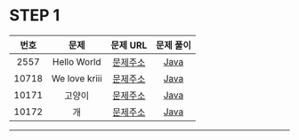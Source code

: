 # STEP 1

| 번호  | 문제                          |                               문제 URL                               |                                                                                                              문제 풀이                                                                                                               |
| :---: | :--------------------------: | :------------------------------------------------------------------: | :----------------------------------------------------------------------------------------------------------------------------------------------------------------------------------------------------------------------------------: |
| 2557 | Hello World         | [문제주소](https://www.acmicpc.net/problem/2557)  | [Java](https://github.com/dms873/Algorithm-Problems/blob/master/Baekjoon/src/step1/HelloWorld.java) |
| 10718 | We love kriii      | [문제주소](https://www.acmicpc.net/problem/10718) | [Java](https://github.com/dms873/Algorithm-Problems/blob/master/Baekjoon/src/step1/WeLoveKriii.java) |
| 10171 | 고양이         | [문제주소](https://www.acmicpc.net/problem/10171)  | [Java](https://github.com/dms873/Algorithm-Problems/blob/master/Baekjoon/src/step1/%EA%B3%A0%EC%96%91%EC%9D%B4.java) |
| 10172 | 개      | [문제주소](https://www.acmicpc.net/problem/10172) | [Java](https://github.com/dms873/Algorithm-Problems/blob/master/Baekjoon/src/step1/%EA%B0%9C.java) |

---

